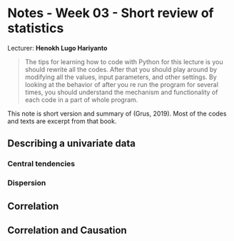 # Notes - Week 03 - Short review of statistics 

Lecturer: **Henokh Lugo Hariyanto**

> The tips for learning how to code with Python for this lecture is you should 
> rewrite all the codes. After that you should play around by modifying all 
> the values, input parameters, and other settings. By looking at the behavior 
> of after you re run the program for several times, you should understand the 
> mechanism and functionality of each code in a part of whole program.

This note is short version and summary of (Grus, 2019). Most of the codes and 
texts are excerpt from that book.

## Describing a univariate data

### Central tendencies

### Dispersion

## Correlation

## Correlation and Causation